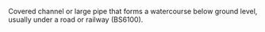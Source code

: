 Covered channel or large pipe that forms a watercourse below ground level, usually under a road or railway (BS6100).
